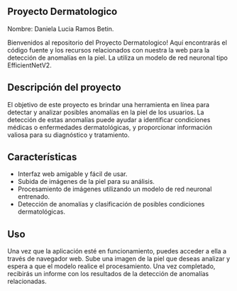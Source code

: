 ## Proyecto Dermatologico
Nombre: Daniela Lucia Ramos Betin.

Bienvenidos al repositorio del Proyecto Dermatologico! Aquí encontrarás el código fuente y los recursos relacionados con nuestra la web para la detección de anomalías en la piel. La utiliza un modelo de red neuronal tipo EfficientNetV2. 

## Descripción del proyecto
El objetivo de este proyecto es brindar una herramienta en línea para detectar y analizar posibles anomalías en la piel de los usuarios. La detección de estas anomalías puede ayudar a identificar condiciones médicas o enfermedades dermatológicas, y proporcionar información valiosa para su diagnóstico y tratamiento.

## Características
- Interfaz web amigable y fácil de usar.
- Subida de imágenes de la piel para su análisis.
- Procesamiento de imágenes utilizando un modelo de red neuronal entrenado.
- Detección de anomalías y clasificación de posibles condiciones dermatológicas.

## Uso
Una vez que la aplicación esté en funcionamiento, puedes acceder a ella a través de navegador web. Sube una imagen de la piel que deseas analizar y espera a que el modelo realice el procesamiento. Una vez completado, recibirás un informe con los resultados de la detección de anomalías relacionadas.
